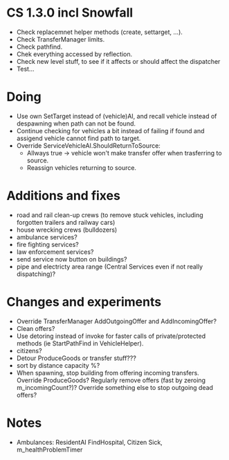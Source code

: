 # CS 1.3.0 incl Snowfall

- Check replacemnet helper methods (create, settarget, ...).
- Check TransferManager limits.
- Check pathfind.
- Chek everything accessed by reflection.
- Check new level stuff, to see if it affects or should affect the dispatcher
- Test...

# Doing

- Use own SetTarget instead of (vehicle)AI, and recall vehicle instead of despawning when path can not be found.
- Continue checking for vehicles a bit instead of failing if found and assigend vehicle cannot find path to target.
- Override ServiceVehicleAI.ShouldReturnToSource:
  - Allways true -> vehicle won't make transfer offer when trasferring to source.
  - Reassign vehicles returning to source.

# Additions and fixes

- road and rail clean-up crews (to remove stuck vehicles, including forgotten trailers and railway cars)
- house wrecking crews (bulldozers)
- ambulance services?
- fire fighting services?
- law enforcement services?
- send service now button on buildings?
- pipe and electricty area range (Central Services even if not really dispatching)?

# Changes and experiments

- Override TransferManager AddOutgoingOffer and AddIncomingOffer?
- Clean offers?
- Use detoring instead of invoke for faster calls of private/protected methods (ie StartPathFind in VehicleHelper).
- citizens?
- Detour ProduceGoods or transfer stuff???
- sort by distance capacity %?
- When spawning, stop building from offering incoming transfers. Override ProduceGoods? Regularly remove offers (fast by zeroing m_incomingCount?)? Override something else to stop outgoing dead offers?

# Notes

- Ambulances: ResidentAI FindHospital, Citizen Sick, m_healthProblemTimer